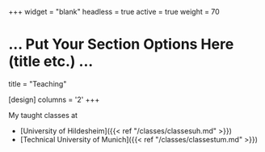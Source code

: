 +++
widget = "blank"
headless = true
active = true
weight = 70

# ... Put Your Section Options Here (title etc.) ...
title = "Teaching"

[design]
columns = '2'
+++

My taught classes at
* [University of Hildesheim]({{< ref "/classes/classesuh.md" >}})
* [Technical University of Munich]({{< ref "/classes/classestum.md" >}})
